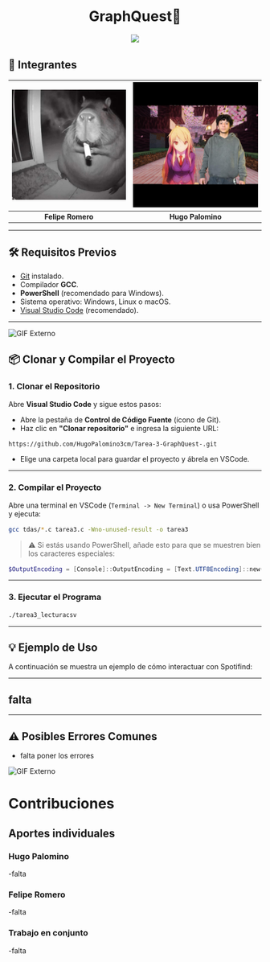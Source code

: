 <div align="center">

# GraphQuest🎵

<img src="https://ik.imagekit.io/storybird/images/eed760b4-0d8a-4806-a9b1-a36875e617e5/0_155117436.webp?tr=q-80" style="width: 300px;"/>

</div>

## 👥 Integrantes

| ![Felipe Romero](https://github.com/HugoPalomino3cm/Tarea-2-Spotifind-/blob/3ad963c848e352f40585c1d90a62faa69bf326c7/image.png)| ![Hugo Palomino](https://github.com/HugoPalomino3cm/Tarea-2-Spotifind-/blob/d48628f1a78cbea3c8fe0ca7ac8cb5dbf44ae92a/fotoMia.png) |
|:--:|:--:|
| **Felipe Romero** | **Hugo Palomino** |


---

## 🛠️ Requisitos Previos

- [Git](https://git-scm.com/) instalado.
- Compilador **GCC**.
- **PowerShell** (recomendado para Windows).
- Sistema operativo: Windows, Linux o macOS.
- [Visual Studio Code](https://code.visualstudio.com/) (recomendado).

---

![GIF Externo](https://cdn.hashnode.com/res/hashnode/image/upload/v1666975601963/U7VvHXeDV.gif)

## 📦 Clonar y Compilar el Proyecto

### 1. Clonar el Repositorio

Abre **Visual Studio Code** y sigue estos pasos:

- Abre la pestaña de **Control de Código Fuente** (ícono de Git).
- Haz clic en **"Clonar repositorio"** e ingresa la siguiente URL:

```bash
https://github.com/HugoPalomino3cm/Tarea-3-GraphQuest-.git
```

- Elige una carpeta local para guardar el proyecto y ábrela en VSCode.

---

### 2. Compilar el Proyecto

Abre una terminal en VSCode (`Terminal -> New Terminal`) o usa PowerShell y ejecuta:

```bash
gcc tdas/*.c tarea3.c -Wno-unused-result -o tarea3
```

> ⚠️ Si estás usando PowerShell, añade esto para que se muestren bien los caracteres especiales:

```powershell
$OutputEncoding = [Console]::OutputEncoding = [Text.UTF8Encoding]::new()
```

---

### 3. Ejecutar el Programa

```bash
./tarea3_lecturacsv
```

---

## 💡 Ejemplo de Uso

A continuación se muestra un ejemplo de cómo interactuar con Spotifind:

---

## falta

---

## ⚠️ Posibles Errores Comunes

- falta poner los errores

![GIF Externo](https://media.tenor.com/X8854xxuQ_EAAAAM/destroy-code-mad.gif)

# Contribuciones

## Aportes individuales

### Hugo Palomino
-falta

### Felipe Romero
-falta

### Trabajo en conjunto
-falta

